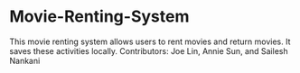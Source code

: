 # Movie-Renting-System
This movie renting system allows users to rent movies and return movies. It saves these activities locally.
Contributors: Joe Lin, Annie Sun, and Sailesh Nankani
 
